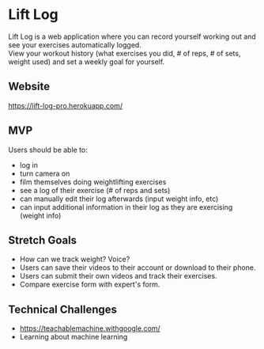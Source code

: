 # Lift Log
Lift Log is a web application where you can record yourself working out and see your exercises automatically logged.<br>
View your workout history (what exercises you did, # of reps, # of sets, weight used) and set a weekly goal for yourself.

## Website
https://lift-log-pro.herokuapp.com/

## MVP
Users should be able to:
- log in
- turn camera on
- film themselves doing weightlifting exercises
- see a log of their exercise (# of reps and sets)
- can manually edit their log afterwards (input weight info, etc)
- can input additional information in their log as they are exercising (weight info)


## Stretch Goals
- How can we track weight? Voice?
- Users can save their videos to their account or download to their phone.
- Users can submit their own videos and track their exercises.
- Compare exercise form with expert's form.

## Technical Challenges
- https://teachablemachine.withgoogle.com/ 
- Learning about machine learning
